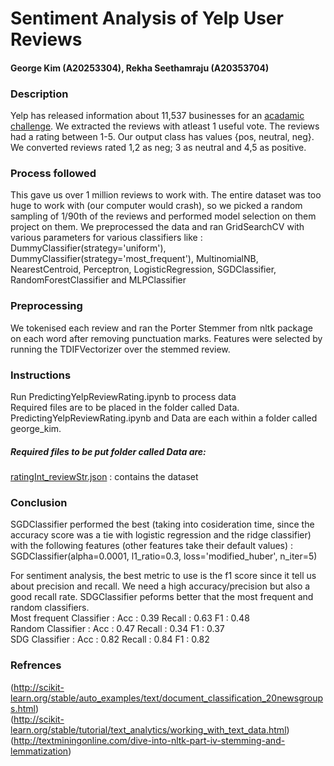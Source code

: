 # Sentiment Analysis of Yelp User Reviews
#### George Kim (A20253304), Rekha Seethamraju (A20353704)

### Description
Yelp has released information about 11,537 businesses for an [acadamic challenge](https://www.yelp.com/dataset_challenge). We extracted the reviews with atleast 1 useful vote. The reviews had a rating between 1-5. Our output class has values {pos, neutral, neg}. We converted reviews rated 1,2 as neg; 3 as neutral and 4,5 as positive.

### Process followed
This gave us over 1 million reviews to work with. The entire dataset was too huge to work with (our computer would crash), so we picked a random sampling of 1/90th of the reviews and performed model selection on them project on them. We preprocessed the data and ran GridSearchCV with various parameters for various classifiers like : 
DummyClassifier(strategy='uniform'), DummyClassifier(strategy='most_frequent'), MultinomialNB, NearestCentroid, Perceptron, LogisticRegression, SGDClassifier, RandomForestClassifier and MLPClassifier

### Preprocessing
We tokenised each review and ran the Porter Stemmer from nltk package on each word after removing punctuation marks. Features were selected by running the TDIFVectorizer over the stemmed review. 

### Instructions 
Run PredictingYelpReviewRating.ipynb to process data  
Required files are to be placed in the folder called Data.    
PredictingYelpReviewRating.ipynb and Data are each within a folder called george_kim. 
##### Required files to be put folder called Data are:
[ratingInt_reviewStr.json](https://drive.google.com/file/d/0BwcqM0nDKGDQaDFqRkJraGU0Z0U/view?usp=sharing) : contains the dataset


### Conclusion
SGDClassifier performed the best (taking into cosideration time, since the accuracy score was a tie with logistic regression and the ridge classifier) with the following features (other features take their default values) : 
SGDClassifier(alpha=0.0001, l1_ratio=0.3, loss='modified_huber', n_iter=5)  
  
For sentiment analysis, the best metric to use is the f1 score since it tell us about precision and recall. We need a high accuracy/precision but also a good recall rate. SDGClassifier peforms better that the most frequent and random classifiers.  
Most frequent Classifier : Acc : 0.39     Recall : 0.63     F1 : 0.48    
Random Classifier :        Acc : 0.47     Recall : 0.34     F1 : 0.37  
SDG Classifier :           Acc : 0.82     Recall : 0.84     F1 : 0.82  
       
### Refrences 
(http://scikit-learn.org/stable/auto_examples/text/document_classification_20newsgroups.html)  
(http://scikit-learn.org/stable/tutorial/text_analytics/working_with_text_data.html)  
(http://textminingonline.com/dive-into-nltk-part-iv-stemming-and-lemmatization)  
